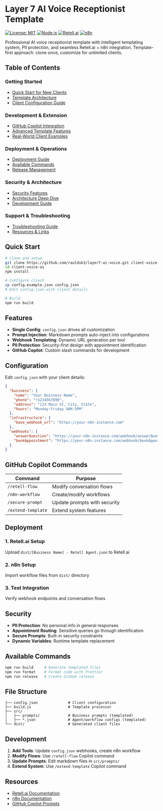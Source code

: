 # Layer 7 AI Voice Receptionist Template
[![License: MIT](https://img.shields.io/badge/License-MIT-yellow.svg)](https://opensource.org/licenses/MIT)
[![Node.js](https://img.shields.io/badge/node-%3E%3D16.0.0-brightgreen)](https://nodejs.org/)
[![Retell.ai](https://img.shields.io/badge/Retell.ai-Compatible-blue)](https://retell.ai/)
[![n8n](https://img.shields.io/badge/n8n-Workflows-orange)](https://n8n.io/)

Professional AI voice receptionist template with intelligent templating system, PII protection, and seamless Retell.ai + n8n integration. Template-first approach: clone once, customize for unlimited clients.

## Table of Contents

### Getting Started
- [Quick Start for New Clients](#-quick-start-for-new-clients)
- [Template Architecture](#️-template-architecture)
- [Client Configuration Guide](#-client-configuration-guide)

### Development & Extension
- [GitHub Copilot Integration](#-github-copilot-integration)
- [Advanced Template Features](#-advanced-template-features)
- [Real-World Client Examples](#-real-world-client-examples)

### Deployment & Operations
- [Deployment Guide](#-deployment-guide)
- [Available Commands](#️-available-commands)
- [Release Management](#-release-management)

### Security & Architecture  
- [Security Features](#️-security-features)
- [Architecture Deep Dive](#-architecture-deep-dive)
- [Development Guide](#️-development)

### Support & Troubleshooting
- [Troubleshooting Guide](#-troubleshooting-guide)
- [Resources & Links](#-resources--links)


## Quick Start

```bash
# Clone and setup
git clone https://github.com/raulduk3/layer7-ai-voice.git client-voice-ai
cd client-voice-ai
npm install

# Configure client
cp config.example.json config.json
# Edit config.json with client details

# Build
npm run build
```

## Features

- **Single Config**: `config.json` drives all customization
- **Prompt Injection**: Markdown prompts auto-inject into configurations  
- **Webhook Templating**: Dynamic URL generation per tool
- **PII Protection**: Security-first design with appointment identification
- **GitHub Copilot**: Custom slash commands for development

## Configuration

Edit `config.json` with your client details:

```json
{
  "business": {
    "name": "Your Business Name",
    "phone": "+1234567890", 
    "address": "123 Main St, City, State",
    "hours": "Monday-Friday 9AM-5PM"
  },
  "infrastructure": {
    "base_webhook_url": "https://your-n8n-instance.com"
  },
  "webhooks": {
    "answerQuestion": "https://your-n8n-instance.com/webhook/answerQuestion",
    "bookAppointment": "https://your-n8n-instance.com/webhook/bookAppointment"
  }
}
```

## GitHub Copilot Commands

| Command | Purpose |
|---------|---------|
| `/retell-flow` | Modify conversation flows |
| `/n8n-workflow` | Create/modify workflows |
| `/secure-prompt` | Update prompts with security |
| `/extend-template` | Extend system features |

## Deployment

### 1. Retell.ai Setup
Upload `dist/[Business Name] - Retell Agent.json` to Retell.ai

### 2. n8n Setup  
Import workflow files from `dist/` directory

### 3. Test Integration
Verify webhook endpoints and conversation flows

## Security

- **PII Protection**: No personal info in general responses
- **Appointment Routing**: Sensitive queries go through identification
- **Secure Prompts**: Built-in security constraints
- **Dynamic Variables**: Runtime template replacement

## Available Commands

```bash
npm run build     # Generate templated files
npm run format    # Format code with Prettier
npm run release   # Create GitHub release
```

## File Structure

```
├── config.json              # Client configuration
├── build.js                 # Template processor  
├── src/
│   ├── prompts/             # Business prompts (templated)
│   ├── *.json               # Agent/workflow configs (templated)
└── dist/                    # Generated client files
```

## Development

1. **Add Tools**: Update `config.json` webhooks, create n8n workflow
2. **Modify Flows**: Use `/retell-flow` Copilot command  
3. **Update Prompts**: Edit markdown files in `src/prompts/`
4. **Extend System**: Use `/extend-template` Copilot command

## Resources

- [Retell.ai Documentation](https://docs.retell.ai)
- [n8n Documentation](https://docs.n8n.io)
- [GitHub Copilot Prompts](.github/copilot-prompts/)
